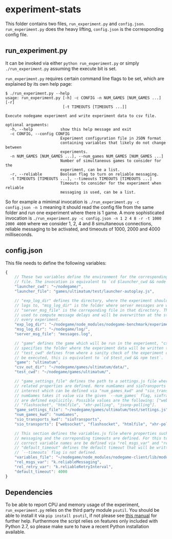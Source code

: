 # experiment-stats

This folder contains two files, `run_experiment.py` and `config.json`. `run_experiment.py` does the heavy lifting, `config.json` is the corresponding config file.

## run_experiment.py
It can be invoked via either `python run_experiment.py` or simply `./run_experiment.py` assuming the execute bit is set.

`run_experiment.py` requires certain command line flags to be set, which are explained by its own help page:

```
$ ./run_experiment.py --help
usage: run_experiment.py [-h] -c CONFIG -n NUM_GAMES [NUM_GAMES ...] [-r]
                         [-t TIMEOUTS [TIMEOUTS ...]]

Execute nodegame experiment and write experiment data to csv file.

optional arguments:
  -h, --help            show this help message and exit
  -c CONFIG, --config CONFIG
                        Experiment configuration file in JSON format
                        containing variables that likely do not change between
                        experiments.
  -n NUM_GAMES [NUM_GAMES ...], --num_games NUM_GAMES [NUM_GAMES ...]
                        Number of simultaneous games to consider for the
                        experiment, can be a list.
  -r, --reliable        Boolean flag to turn on reliable messaging.
  -t TIMEOUTS [TIMEOUTS ...], --timeouts TIMEOUTS [TIMEOUTS ...]
                        Timeouts to consider for the experiment when reliable
                        messaging is used, can be a list.
```

So for example a mimimal invocation is `./run_experiment.py -c config.json -n 1` meaning it should read the config file from the same folder and run one experiment where there is 1 game. A more sophisticated invocation is `./run_experiment.py -c config.json -n 1 2 4 8 -r -t 1000 2000 4000` where we consider 1, 2, 4 and 8 simultaneous connections, reliable messaging to be activated, and timeouts of 1000, 2000 and 4000 milliseconds.

## config.json
This file needs to define the following variables:

```javascript
{
    // These two variables define the environment for the corresponding autoplay
    // file. The invocation is equivalent to `cd $launcher_cwd && node $launcher_file`.
    "launcher_cwd": "~/nodegame/",
    "launcher_file": "games/ultimatum/test/launcher-autoplay.js",

    // "exp_log_dir" defines the directory, where the experiment should write its
    // logs to, "msg_log_dir" is the folder where server messages are written and
    // "server_msg_file" is the correponding file in that directory. This file is
    // used to compute message delays and will be overwritten at the start of
    // every experiment.
    "exp_log_dir": "~/nodegame/node_modules/nodegame-benchmark/experiment_stats/logs/",
    "msg_log_dir": "~/nodegame/log/",
    "server_msg_file": "messages.log",

    // "game" defines the game which will be run in the experiemnt, "csv_out_dir"
    // specifies the folder where the experiment data will be written to and
    // "test_cwd" defines from where a sanity check of the experiment data should
    // be executed, this is equivalent to `cd $test_cwd && npm test`.
    "game": "ultimatum",
    "csv_out_dir": "~/nodegame/games/ultimatum/data/",
    "test_cwd": "~/nodegame/games/ultimatum/",

    // "game_settings_file" defines the path to a settings.js file where game
    // related properties are defined. Here numGames and sioTransports are of
    // interest which can be defined via "num_games_kwd" and "sio_transports_kwd".
    // numGames takes it value via the given `--num_games` flag, sioTransports
    // are defined explicitly. Possible values are the following: ["websocket",
    // "flashsocket", "htmlfile", "xhr-polling", "jsonp-polling"].
    "game_settings_file": "~/nodegame/games/ultimatum/test/settings.js",
    "num_games_kwd": "numGames",
    "sio_transports_kwd": "sioTransports",
    "sio_transports": ["websocket", "flashsocket", "htmlfile", "xhr-polling", "jsonp-polling"],

    // This section defines the variables.js file where properties such as reliable
    // messaging and the correponding timeouts are defined. For this to work the
    // correct variable names are be defined via "rel_msgs_var" and "rel_retry_var".
    // "default_timeout" defines the default timeout that will be written when the
    // `--timeouts` flag is not defined.
    "variables_file": "~/nodegame/node_modules/nodegame-client/lib/modules/variables.js",
    "rel_msgs_var": "k.reliableMessaging",
    "rel_retry_var": "k.reliableRetryInterval",
    "default_timeout": 4000
}
```

## Dependencies

To be able to report CPU and memory usage of the experiment, `run_experiment.py` relies on the third party module `psutil`. You should be able to install it via `pip install psutil`, if not please see [this manual](https://github.com/giampaolo/psutil/blob/master/INSTALL.rst) for further help. Furthermore the script relies on features only included with Python 2.7, so please make sure to have a recent Python installation available.
